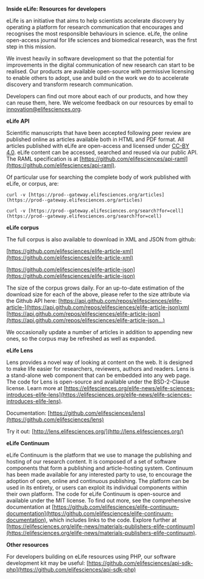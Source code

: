 **Inside eLife: Resources for developers**

eLife is an initiative that aims to help scientists accelerate discovery by operating a platform for research communication that encourages and recognises the most responsible behaviours in science. eLife, the online open-access journal for life sciences and biomedical research, was the first step in this mission.

We invest heavily in software development so that the potential for improvements in the digital communication of new research can start to be realised. Our products are available open-source with permissive licensing to enable others to adopt, use and build on the work we do to accelerate discovery and transform research communication. 

Developers can find out more about each of our products, and how they can reuse them, here. We welcome feedback on our resources by email to [innovation@elifesciences.org](mailto:innovation@elifesciences.org).

**eLife API**

Scientific manuscripts that have been accepted following peer review are published online as articles available both in HTML and PDF format. All articles published with eLife are open-access and licensed under [CC-BY 4.0](https://creativecommons.org/licenses/by/4.0/). eLife content can be accessed, searched and reused via our public API. The RAML specification is at [https://github.com/elifesciences/api-raml](https://github.com/elifesciences/api-raml).

Of particular use for searching the complete body of work published with eLife, or corpus, are:
```
curl -v [https://prod--gateway.elifesciences.org/articles](https://prod--gateway.elifesciences.org/articles)

curl -v [https://prod--gateway.elifesciences.org/search?for=cell](https://prod--gateway.elifesciences.org/search?for=cell)
```
**eLife corpus**

The full corpus is also available to download in XML and JSON from github:

[https://github.com/elifesciences/elife-article-xml](https://github.com/elifesciences/elife-article-xml) 

[https://github.com/elifesciences/elife-article-json](https://github.com/elifesciences/elife-article-json) 

The size of the corpus grows daily. For an up-to-date estimation of the download size for each of the above, please refer to the size attribute via the Github API here: [https://api.github.com/repos/elifesciences/elife-article-](https://api.github.com/repos/elifesciences/elife-article-json)xml [https://api.github.com/repos/elifesciences/elife-article-json](https://api.github.com/repos/elifesciences/elife-article-json…)

We occasionally update a number of articles in addition to appending new ones, so the corpus may be refreshed as well as expanded.

**eLife Lens**

Lens provides a novel way of looking at content on the web. It is designed to make life easier for researchers, reviewers, authors and readers. Lens is a stand-alone web component that can be embedded into any web page. The code for Lens is open-source and available under the BSD-2-Clause license. Learn more at [https://elifesciences.org/elife-news/elife-sciences-introduces-elife-lens](https://elifesciences.org/elife-news/elife-sciences-introduces-elife-lens).

Documentation: [https://github.com/elifesciences/lens](https://github.com/elifesciences/lens) 

Try it out: [http://lens.elifesciences.org/](http://lens.elifesciences.org/)

**eLife Continuum**

eLife Continuum is the platform that we use to manage the publishing and hosting of our research content. It is composed of a set of software components that form a publishing and article-hosting system. Continuum has been made available for any interested party to use, to encourage the adoption of open, online and continuous publishing. The platform can be used in its entirety, or users can exploit its individual components within their own platform. The code for eLife Continuum is open-source and available under the MIT license. To find out more, see the comprehensive documentation at [https://github.com/elifesciences/elife-continuum-documentation](https://github.com/elifesciences/elife-continuum-documentation), which includes links to the code. Explore further at [https://elifesciences.org/elife-news/materials-publishers-elife-continuum](https://elifesciences.org/elife-news/materials-publishers-elife-continuum).

**Other resources**

For developers building on eLife resources using PHP, our software development kit may be useful: [https://github.com/elifesciences/api-sdk-php](https://github.com/elifesciences/api-sdk-php)




